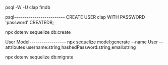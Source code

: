 psql -W -U clap fmdb

psql-------------------------
CREATE USER clap WITH PASSWORD 'password' CREATEDB;

npx dotenv sequelize db:create

User Model------------------
npx sequelize model:generate --name User --attributes username:string,hashedPassword:string,email:string

npx dotenv sequelize db:migrate
